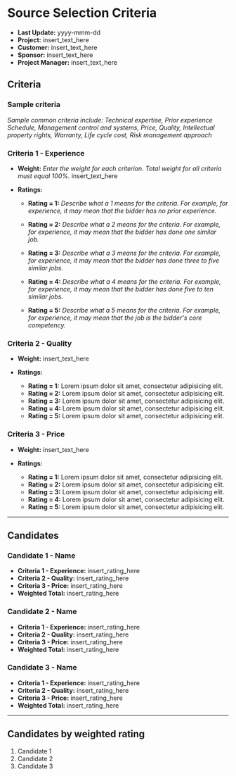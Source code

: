 # Source Selection Criteria

- **Last Update:** yyyy-mmm-dd
- **Project:** insert_text_here
- **Customer:** insert_text_here
- **Sponsor:** insert_text_here
- **Project Manager:** insert_text_here

## Criteria

### Sample criteria

_Sample common criteria include: Technical expertise, Prior experience Schedule, Management control and systems, Price, Quality, Intellectual property rights, Warranty, Life cycle cost, Risk management approach_

### Criteria 1 - Experience

- **Weight:** _Enter the weight for each criterion. Total weight for all criteria must equal 100%._ insert_text_here

- **Ratings:**

  - **Rating = 1:** _Describe what a 1 means for the criteria. For example, for experience, it may mean that the bidder has no prior experience._

  - **Rating = 2:** _Describe what a 2 means for the criteria. For example, for experience, it may mean that the bidder has done one similar job._

  - **Rating = 3:** _Describe what a 3 means for the criteria. For example, for experience, it may mean that the bidder has done three to five similar jobs._

  - **Rating = 4:** _Describe what a 4 means for the criteria. For example, for experience, it may mean that the bidder has done five to ten similar jobs._

  - **Rating = 5:** _Describe what a 5 means for the criteria. For example, for experience, it may mean that the job is the bidder's core competency._

### Criteria 2 - Quality

- **Weight:** insert_text_here

- **Ratings:**

  - **Rating = 1:** Lorem ipsum dolor sit amet, consectetur adipisicing elit.
  - **Rating = 2:** Lorem ipsum dolor sit amet, consectetur adipisicing elit.
  - **Rating = 3:** Lorem ipsum dolor sit amet, consectetur adipisicing elit.
  - **Rating = 4:** Lorem ipsum dolor sit amet, consectetur adipisicing elit.
  - **Rating = 5:** Lorem ipsum dolor sit amet, consectetur adipisicing elit.

### Criteria 3 - Price

- **Weight:** insert_text_here
- **Ratings:**

  - **Rating = 1:** Lorem ipsum dolor sit amet, consectetur adipisicing elit.
  - **Rating = 2:** Lorem ipsum dolor sit amet, consectetur adipisicing elit.
  - **Rating = 3:** Lorem ipsum dolor sit amet, consectetur adipisicing elit.
  - **Rating = 4:** Lorem ipsum dolor sit amet, consectetur adipisicing elit.
  - **Rating = 5:** Lorem ipsum dolor sit amet, consectetur adipisicing elit.

--------------------------------------------------------------------------------

## Candidates

### Candidate 1 - Name

- **Criteria 1 - Experience:** insert_rating_here
- **Criteria 2 - Quality:** insert_rating_here
- **Criteria 3 - Price:** insert_rating_here
- **Weighted Total:** insert_rating_here

### Candidate 2 - Name

- **Criteria 1 - Experience:** insert_rating_here
- **Criteria 2 - Quality:** insert_rating_here
- **Criteria 3 - Price:** insert_rating_here
- **Weighted Total:** insert_rating_here

### Candidate 3 - Name

- **Criteria 1 - Experience:** insert_rating_here
- **Criteria 2 - Quality:** insert_rating_here
- **Criteria 3 - Price:** insert_rating_here
- **Weighted Total:** insert_rating_here

--------------------------------------------------------------------------------

## Candidates by weighted rating

1. Candidate 1
2. Candidate 2
3. Candidate 3
